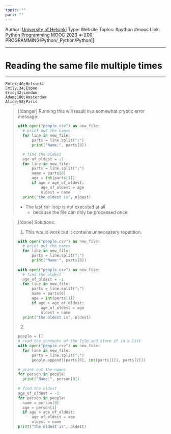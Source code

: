 ```yaml
---
topic: ""
part: ""
---
```

Author: [University of Helsinki](https://programming-23.mooc.fi/)
Type: Website
Topics: #python #mooc
Link: [Python Programming MOOC 2023](https://programming-23.mooc.fi/)
∗:[[00 PROGRAMMING/Python/_Python/Python]] 

---
# Reading the same file multiple times

--- 
```sample data
Peter;40;Helsinki 
Emily;34;Espoo 
Eric;42;London 
Adam;100;Amsterdam 
Alice;58;Paris
```

>[!danger] Running this will result in a somewhat cryptic error message:
>```python
>with open("people.csv") as new_file:
>	# print out the names
>	for line in new_file:
>		parts = line.split(";")
>		print("Name:", parts[0])
>
>	# find the oldest
>	age_of_oldest = -1
>	for line in new_file:
>		parts = line.split(";")
>		name = parts[0]
>		age = int(parts[1])
>		if age > age_of_oldest:
>			age_of_oldest = age
>			oldest = name
>	print("the oldest is", oldest)
>```
> - The last `for` loop is not executed at all
> 	- because the file can only be processed once

>[!done] Solutions:
>1. This would work but it contains unnecessary repetition.
>```python
>with open("people.csv") as new_file:
>	# print out the names
>	for line in new_file:
>		parts = line.split(";")
>		print("Name:", parts[0])
>		
>with open("people.csv") as new_file:
>	# find the oldest
>	age_of_oldest = -1
>	for line in new_file:
>		parts = line.split(";")
>		name = parts[0]
>		age = int(parts[1])
>		if age > age_of_oldest:
>			age_of_oldest = age
>			oldest = name
>	print("the oldest is", oldest)
>```
>2. 
>```python
>people = []
># read the contents of the file and store it in a list
>with open("people.csv") as new_file:
>	for line in new_file:
>		parts = line.split(";")
>		people.append((parts[0], int(parts[1]), parts[2]))
>		
># print out the names
>for person in people:
>	print("Name:", person[0])
>	
># find the oldest
>age_of_oldest = -1
>for person in people:
>	name = person[0]
>	age = person[1]
>	if age > age_of_oldest:
>		age_of_oldest = age
>		oldest = name
>print("the oldest is", oldest)
>```

